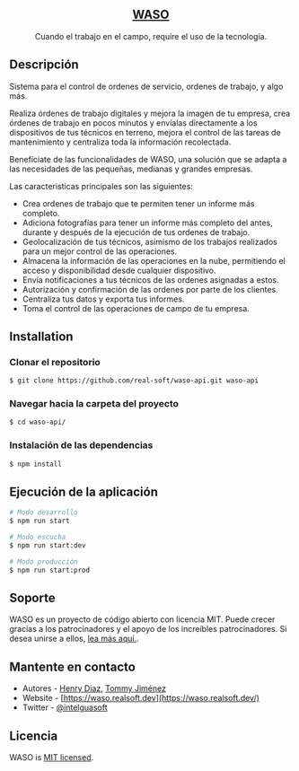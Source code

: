 <h2 align="center">
  <a href="http://waso.realsoft.dev/" target="blank">WASO</a>
</h2>
<p align="center">
  Cuando el trabajo en el campo, require el uso de la tecnología.
</p>

## Descripción

Sistema para el control de ordenes de servicio, ordenes de trabajo, y algo más.

Realiza órdenes de trabajo digitales y mejora la imagen de tu empresa, crea órdenes de trabajo en pocos minutos y envíalas directamente a los dispositivos de tus técnicos en terreno, mejora el control de las tareas de mantenimiento y centraliza toda la información recolectada.

Benefíciate de las funcionalidades de WASO, una solución que se adapta a las necesidades de las pequeñas, medianas y grandes empresas.

Las caracteristicas principales son las siguientes:

- Crea ordenes de trabajo que te permiten tener un informe más completo.
- Adiciona fotografías para tener un informe más completo del antes, durante y después de la ejecución de tus ordenes de trabajo.
- Geolocalización de tus técnicos, asimismo de los trabajos realizados para un mejor control de las operaciones.
- Almacena la información de las operaciones en la nube, permitiendo el acceso y disponibilidad desde cualquier dispositivo.
- Envía notificaciones a tus técnicos de las ordenes asignadas a estos.
- Autorización y confirmación de las ordenes por parte de los clientes.
- Centraliza tus datos y exporta tus informes.
- Toma el control de las operaciones de campo de tu empresa.

## Installation

### Clonar el repositorio

```bash
$ git clone https://github.com/real-soft/waso-api.git waso-api
```

### Navegar hacia la carpeta del proyecto

```bash
$ cd waso-api/
```

### Instalación de las dependencias

```bash
$ npm install
```

## Ejecución de la aplicación

```bash
# Modo desarrollo
$ npm run start

# Modo escucha
$ npm run start:dev

# Modo producción
$ npm run start:prod
```

## Soporte

WASO es un proyecto de código abierto con licencia MIT. Puede crecer gracias a los patrocinadores y el apoyo de los increíbles patrocinadores. Si desea unirse a ellos, [lea más aquí.](https://waso.realsoft.dev/support).

## Mantente en contacto

- Autores - [Henry Diaz](https://mongecode.com), [Tommy Jiménez](https://tommy-jimenez.com)
- Website - [https://waso.realsoft.dev](https://waso.realsoft.dev/)
- Twitter - [@intelguasoft](https://twitter.com/intelguasoft)

## Licencia

WASO is [MIT licensed](LICENSE).

